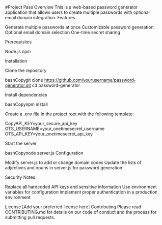 #Project Pass
Overview
This is a web-based password generator application that allows users to create multiple passwords with optional email domain integration.
Features

Generate multiple passwords at once
Customizable password generation
Optional email domain selection
One-time secret sharing

Prerequisites

Node.js
npm

Installation

Clone the repository

bashCopygit clone https://github.com/yourusername/password-generator.git
cd password-generator

Install dependencies

bashCopynpm install

Create a .env file in the project root with the following template:

CopyAPI_KEY=your_secure_api_key
OTS_USERNAME=your_onetimesecret_username
OTS_API_KEY=your_onetimesecret_api_key

Start the server

bashCopynode server.js
Configuration

Modify server.js to add or change domain codes
Update the lists of adjectives and nouns in server.js for password generation

Security Notes

Replace all hardcoded API keys and sensitive information
Use environment variables for configuration
Implement proper authentication in a production environment

License
[Add your preferred license here]
Contributing
Please read CONTRIBUTING.md for details on our code of conduct and the process for submitting pull requests.
